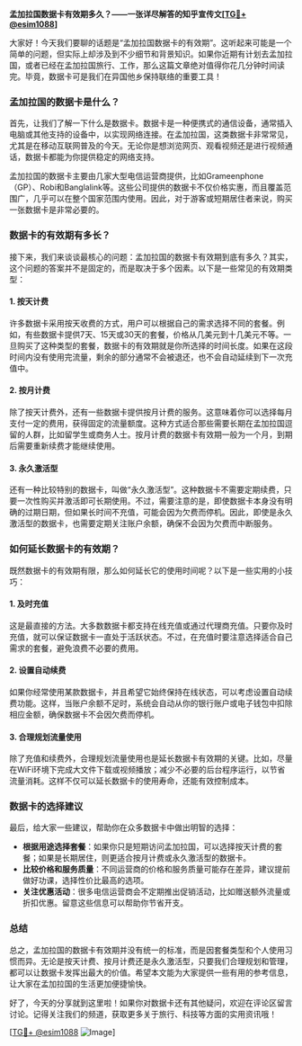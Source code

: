 **孟加拉国数据卡有效期多久？——一张详尽解答的知乎宣传文[[TG💪+ @esim1088](https://t.me/s/esim1088)]**

大家好！今天我们要聊的话题是“孟加拉国数据卡的有效期”。这听起来可能是一个简单的问题，但实际上却涉及到不少细节和背景知识。如果你近期有计划去孟加拉国，或者已经在孟加拉国旅行、工作，那么这篇文章绝对值得你花几分钟时间读完。毕竟，数据卡可是我们在异国他乡保持联络的重要工具！

### 孟加拉国的数据卡是什么？

首先，让我们了解一下什么是数据卡。数据卡是一种便携式的通信设备，通常插入电脑或其他支持的设备中，以实现网络连接。在孟加拉国，这类数据卡非常常见，尤其是在移动互联网普及的今天。无论你是想浏览网页、观看视频还是进行视频通话，数据卡都能为你提供稳定的网络支持。

孟加拉国的数据卡主要由几家大型电信运营商提供，比如Grameenphone（GP）、Robi和Banglalink等。这些公司提供的数据卡不仅价格实惠，而且覆盖范围广，几乎可以在整个国家范围内使用。因此，对于游客或短期居住者来说，购买一张数据卡是非常必要的。

### 数据卡的有效期有多长？

接下来，我们来谈谈最核心的问题：孟加拉国的数据卡有效期到底有多久？其实，这个问题的答案并不是固定的，而是取决于多个因素。以下是一些常见的有效期类型：

#### 1. **按天计费**
许多数据卡采用按天收费的方式，用户可以根据自己的需求选择不同的套餐。例如，有些数据卡提供7天、15天或30天的套餐，价格从几美元到十几美元不等。一旦购买了这种类型的套餐，数据卡的有效期就是你所选择的时间长度。如果在这段时间内没有使用完流量，剩余的部分通常不会被退还，也不会自动延续到下一次充值中。

#### 2. **按月计费**
除了按天计费外，还有一些数据卡提供按月计费的服务。这意味着你可以选择每月支付一定的费用，获得固定的流量额度。这种方式适合那些需要长期在孟加拉国逗留的人群，比如留学生或商务人士。按月计费的数据卡有效期一般为一个月，到期后需要重新续费才能继续使用。

#### 3. **永久激活型**
还有一种比较特别的数据卡，叫做“永久激活型”。这种数据卡不需要定期续费，只要一次性购买并激活即可长期使用。不过，需要注意的是，即使数据卡本身没有明确的过期日期，但如果长时间不充值，可能会因为欠费而停机。因此，即使是永久激活型的数据卡，也需要定期关注账户余额，确保不会因为欠费而中断服务。

### 如何延长数据卡的有效期？

既然数据卡的有效期有限，那么如何延长它的使用时间呢？以下是一些实用的小技巧：

#### 1. **及时充值**
这是最直接的方法。大多数数据卡都支持在线充值或通过代理商充值。只要你及时充值，就可以保证数据卡一直处于活跃状态。不过，在充值时要注意选择适合自己需求的套餐，避免浪费不必要的费用。

#### 2. **设置自动续费**
如果你经常使用某款数据卡，并且希望它始终保持在线状态，可以考虑设置自动续费功能。这样，当账户余额不足时，系统会自动从你的银行账户或电子钱包中扣除相应金额，确保数据卡不会因欠费而停机。

#### 3. **合理规划流量使用**
除了充值和续费外，合理规划流量使用也是延长数据卡有效期的关键。比如，尽量在WiFi环境下完成大文件下载或视频播放；减少不必要的后台程序运行，以节省流量消耗。这样不仅可以延长数据卡的使用寿命，还能有效控制成本。

### 数据卡的选择建议

最后，给大家一些建议，帮助你在众多数据卡中做出明智的选择：

- **根据用途选择套餐**：如果你只是短期访问孟加拉国，可以选择按天计费的套餐；如果是长期居住，则更适合按月计费或永久激活型的数据卡。
- **比较价格和服务质量**：不同运营商的价格和服务质量可能存在差异，建议提前做好功课，选择性价比最高的选项。
- **关注优惠活动**：很多电信运营商会不定期推出促销活动，比如赠送额外流量或折扣优惠。留意这些信息可以帮助你节省开支。

### 总结

总之，孟加拉国的数据卡有效期并没有统一的标准，而是因套餐类型和个人使用习惯而异。无论是按天计费、按月计费还是永久激活型，只要我们合理规划和管理，都可以让数据卡发挥出最大的价值。希望本文能为大家提供一些有用的参考信息，让大家在孟加拉国的生活更加便捷愉快。

好了，今天的分享就到这里啦！如果你对数据卡还有其他疑问，欢迎在评论区留言讨论。记得关注我们的频道，获取更多关于旅行、科技等方面的实用资讯哦！

[[TG💪+ @esim1088](https://t.me/s/esim1088) ![Image](https://i.postimg.cc/4NQfJmqS/Snipaste-2025-05-13-00-14-12.png)]